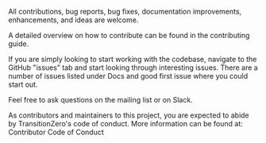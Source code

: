 All contributions, bug reports, bug fixes, documentation improvements, enhancements, and ideas are welcome.

A detailed overview on how to contribute can be found in the contributing guide.

If you are simply looking to start working with the codebase, navigate to the GitHub "issues" tab and start looking through interesting issues. There are a number of issues listed under Docs and good first issue where you could start out.

Feel free to ask questions on the mailing list or on Slack.

As contributors and maintainers to this project, you are expected to abide by TransitionZero's code of conduct. More information can be found at: Contributor Code of Conduct